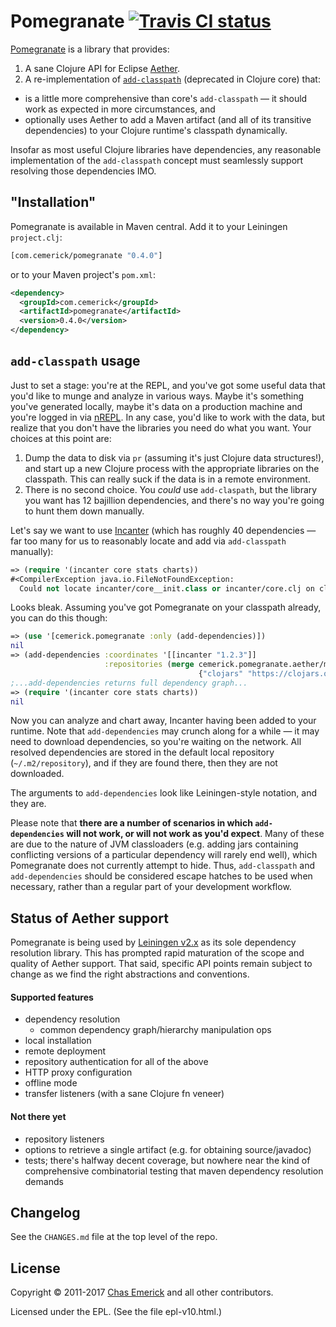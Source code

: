 # Pomegranate  [![Travis CI status](https://secure.travis-ci.org/cemerick/pomegranate.png)](https://travis-ci.org/cemerick/pomegranate/builds)

[Pomegranate](https://github.com/cemerick/pomegranate) is a library that
provides:

1. A sane Clojure API for Eclipse
   [Aether](https://github.com/sonatype/sonatype-aether).
2. A re-implementation of
   [`add-classpath`](https://clojure.github.com/clojure/clojure.core-api.html#clojure.core/add-classpath)
   (deprecated in Clojure core) that:

* is a little more comprehensive than core's `add-classpath` — it should work as
  expected in more circumstances, and
* optionally uses Aether to add a Maven artifact (and all of its transitive
  dependencies) to your Clojure runtime's classpath dynamically.

Insofar as most useful Clojure libraries have dependencies, any reasonable
implementation of the `add-classpath` concept must seamlessly support resolving
those dependencies IMO.

## "Installation"

Pomegranate is available in Maven central.  Add it to your Leiningen
`project.clj`:

```clojure
[com.cemerick/pomegranate "0.4.0"]
```

or to your Maven project's `pom.xml`:

```xml
<dependency>
  <groupId>com.cemerick</groupId>
  <artifactId>pomegranate</artifactId>
  <version>0.4.0</version>
</dependency>
```

## `add-classpath` usage

Just to set a stage: you're at the REPL, and you've got some useful data that
you'd like to munge and analyze in various ways.  Maybe it's something you've
generated locally, maybe it's data on a production machine and you're logged in
via [nREPL](https://github.com/clojure/tools.nrepl).  In any case, you'd like to
work with the data, but realize that you don't have the libraries you need do
what you want.  Your choices at this point are:

1. Dump the data to disk via `pr` (assuming it's just Clojure data structures!),
   and start up a new Clojure process with the appropriate libraries on the
   classpath. This can really suck if the data is in a remote environment.
2. There is no second choice.  You _could_ use `add-claspath`, but the library
   you want has 12 bajillion dependencies, and there's no way you're going to
   hunt them down manually.

Let's say we want to use [Incanter](https://github.com/liebke/incanter) (which
has roughly 40 dependencies — far too many for us to reasonably locate and add
via `add-classpath` manually):

```clojure
=> (require '(incanter core stats charts))
#<CompilerException java.io.FileNotFoundException:
  Could not locate incanter/core__init.class or incanter/core.clj on classpath:  (NO_SOURCE_FILE:0)>
```

Looks bleak. Assuming you've got Pomegranate on your classpath already, you can
do this though:

```clojure
=> (use '[cemerick.pomegranate :only (add-dependencies)])
nil
=> (add-dependencies :coordinates '[[incanter "1.2.3"]]
                     :repositories (merge cemerick.pomegranate.aether/maven-central
                                          {"clojars" "https://clojars.org/repo"}))
;...add-dependencies returns full dependency graph...
=> (require '(incanter core stats charts))
nil
```

Now you can analyze and chart away, Incanter having been added to your runtime.
Note that `add-dependencies` may crunch along for a while — it may need to
download dependencies, so you're waiting on the network.  All resolved
dependencies are stored in the default local repository (`~/.m2/repository`),
and if they are found there, then they are not downloaded.

The arguments to `add-dependencies` look like Leiningen-style notation, and they
are.

Please note that **there are a number of scenarios in which `add-dependencies`
will not work, or will not work as you'd expect**.  Many of these are due to the
nature of JVM classloaders (e.g. adding jars containing conflicting versions of
a particular dependency will rarely end well), which Pomegranate does not
currently attempt to hide.  Thus, `add-classpath` and `add-dependencies` should
be considered escape hatches to be used when necessary, rather than a regular
part of your development workflow.

## Status of Aether support

Pomegranate is being used by [Leiningen v2.x](https://leiningen.org) as
its sole dependency resolution library.  This has prompted rapid
maturation of the scope and quality of Aether support.  That said,
specific API points remain subject to change as we find the right
abstractions and conventions.

#### Supported features

* dependency resolution
  * common dependency graph/hierarchy manipulation ops
* local installation
* remote deployment
* repository authentication for all of the above
* HTTP proxy configuration
* offline mode
* transfer listeners (with a sane Clojure fn veneer)

#### Not there yet

* repository listeners
* options to retrieve a single artifact (e.g. for obtaining source/javadoc)
* tests; there's halfway decent coverage, but nowhere near the kind of
  comprehensive combinatorial testing that maven dependency resolution demands

## Changelog

See the `CHANGES.md` file at the top level of the repo.

## License

Copyright © 2011-2017 [Chas Emerick](https://cemerick.com) and all other
contributors.

Licensed under the EPL. (See the file epl-v10.html.)
